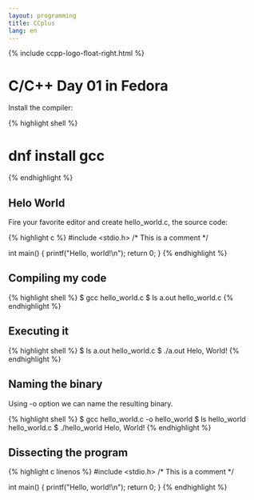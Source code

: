 ```yaml
---
layout: programming
title: CCplus
lang: en
---
```

{% include ccpp-logo-float-right.html %}
# C/C++ Day 01 in Fedora

Install the compiler:

{% highlight shell %}
# dnf install gcc
{% endhighlight %}

## Helo World 

Fire your favorite editor and create hello_world.c, the source code:

{% highlight c %}
#include <stdio.h>
/* This is a comment */

int main()
{
    printf("Hello, world!\n");
    return 0;
}
{% endhighlight %}


## Compiling my code

{% highlight shell %}
$ gcc hello_world.c 
$ ls
a.out  hello_world.c
{% endhighlight %}

## Executing it
{% highlight shell %}
$ ls
a.out  hello_world.c
$ ./a.out 
Helo, World!
{% endhighlight %}

## Naming the binary

Using -o option we can name the resulting binary.

{% highlight shell %}
$ gcc hello_world.c -o hello_world
$ ls
hello_world  hello_world.c
$ ./hello_world 
Helo, World!
{% endhighlight %}

## Dissecting the program

{% highlight c linenos  %}
#include <stdio.h>
/* This is a comment */

int main()
{
    printf("Hello, world!\n");
    return 0;
}
{% endhighlight %}


